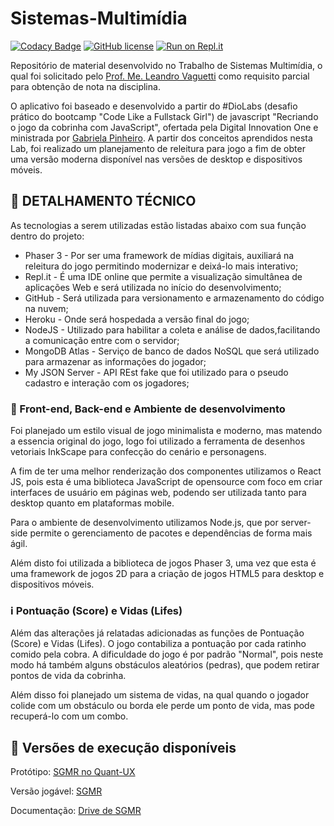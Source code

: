 # Sistemas-Multimídia 

[![Codacy Badge](https://app.codacy.com/project/badge/Grade/2ef72d6f457b4617ada9ce745667d7f4)](https://www.codacy.com/gh/Lawniet/Sistemas-Multimidia/dashboard?utm_source=github.com&amp;utm_medium=referral&amp;utm_content=Lawniet/Sistemas-Multimidia&amp;utm_campaign=Badge_Grade)
[![GitHub license](https://img.shields.io/github/license/Lawniet/Sistemas-Multimidia)](https://github.com/Lawniet/Sistemas-Multimidia/blob/master/LICENSE)
[![Run on Repl.it](https://repl.it/badge/github/Lawniet/Sistemas-Multimidia)](https://repl.it/github/Lawniet/Sistemas-Multimidia)

Repositório de material desenvolvido no Trabalho de Sistemas Multimídia, o qual foi solicitado pelo [Prof. Me. Leandro Vaguetti](https://www.escavador.com/sobre/3762616/leandro-vaguetti) como requisito parcial para obtenção de nota na disciplina.

O aplicativo foi baseado e desenvolvido a partir do #DioLabs (desafio prático do bootcamp "Code Like a Fullstack Girl") de javascript "Recriando o jogo da cobrinha com JavaScript", ofertada pela Digital Innovation One e ministrada por [Gabriela Pinheiro](https://github.com/gabriela-pinheiro). A partir dos conceitos aprendidos nesta Lab, foi realizado um planejamento de releitura para jogo a fim de obter uma versão moderna disponível nas versões de desktop e dispositivos móveis.

## :rocket: DETALHAMENTO TÉCNICO

As tecnologias a serem utilizadas estão listadas abaixo com sua função dentro do projeto:

- Phaser 3 - Por ser uma framework de mídias digitais, auxiliará na releitura do jogo permitindo modernizar e deixá-lo mais interativo;
- Repl.it - É uma IDE online que permite a visualização simultânea de aplicações Web e será utilizada no início do desenvolvimento;
- GitHub - Será utilizada para versionamento e armazenamento do código na nuvem;
- Heroku - Onde será hospedada a versão final do jogo;
- NodeJS -  Utilizado para habilitar a coleta e análise de dados,facilitando a comunicação entre com o servidor; 
- MongoDB Atlas - Serviço de banco de dados NoSQL que será utilizado para armazenar as informações do jogador;
- My JSON Server - API REst fake que foi utilizado para o pseudo cadastro e interação com os jogadores;

### :seedling: Front-end, Back-end e Ambiente de desenvolvimento

Foi planejado um estilo visual de jogo minimalista e moderno, mas matendo a essencia original do jogo, logo foi utilizado a ferramenta de desenhos vetoriais InkScape para confecção do cenário e personagens.

A fim de ter uma melhor renderização dos componentes utilizamos o React JS, pois esta é uma biblioteca JavaScript de opensource com foco em criar interfaces de usuário em páginas web, podendo ser utilizada tanto para desktop quanto em plataformas mobile. 

Para o ambiente de desenvolvimento utilizamos Node.js, que por server-side permite o gerenciamento de pacotes e dependências de forma mais ágil.

Além disto foi  utilizada a biblioteca de jogos Phaser 3, uma vez que esta é uma framework de jogos 2D para a criação de jogos HTML5 para desktop e dispositivos móveis. 

### :information_source: Pontuação (Score) e Vidas (Lifes)

Além das alterações já relatadas adicionadas as funções de Pontuação (Score) e Vidas (Lifes). 
O jogo contabiliza a pontuação por cada ratinho comido pela cobra. A dificuldade do jogo é por padrão "Normal", pois neste modo há também alguns obstáculos aleatórios (pedras), que podem retirar pontos de vida da cobrinha.

Além disso foi planejado um sistema de vidas, na qual quando o jogador colide com um obstáculo ou borda ele perde um ponto de vida, mas pode recuperá-lo com um combo.

## :link: Versões de execução disponíveis

Protótipo: [SGMR no Quant-UX](https://www.quant-ux.com/#/test.html?h=a2aa10aLfAhEboZUiZIBkCTpNzrROA9MLF3Wc2c9MZrKyyuF8FXZokhA1kYK)

Versão jogável: [SGMR](https://sgmr.herokuapp.com/)

Documentação: [Drive de SGMR](https://drive.google.com/drive/folders/0B4Jrwbi8IaMCOGJRU0x5OHF2RDg?usp=sharing)
